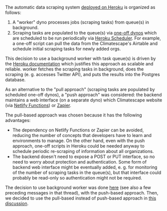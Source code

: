 The automatic data scraping system [deployed on Heroku](1-use-heroku.md) is organized as follows:

 1. A "worker" dyno processes jobs (scraping tasks) from queue(s) in background.
 2. Scraping tasks are populated to the queue(s) via [one-off dynos](
 https://devcenter.heroku.com/articles/one-off-dynos) which are scheduled to be run periodically via [Heroku
 Scheduler](https://devcenter.heroku.com/articles/scheduler). For example, a one-off script can pull the data from the
 Climatescape's Airtable and schedule initial scraping tasks for newly added orgs.

This decision to use a background worker with task queue(s) is driven by the [Heroku
documentation](https://devcenter.heroku.com/articles/background-jobs-queueing) which justifies this approach as scalable
and reliable. worker fetches the scraping tasks in background, does the scraping (e. g. accesses Twitter API), and puts
the results into the Postgres database.

As an alternative to the "pull approach" (scraping tasks are populated by scheduled one-off dynos), a "push approach"
was considered: the backend maintains a web interface (on a separate dyno) which Climatescape website (via [Netlify
Functions](https://docs.netlify.com/functions/overview)) or [Zapier](https://zapier.com/home).

The pull-based approach was chosen because it has the following advantages:
 - The dependency on Netlify Functions or Zapier can be avoided, reducing the number of concepts that developers have to
 learn and environments to manage. On the other hand, even with the push approach, one-off scripts in Heroku could be
 needed anyway to schedule periodic re-scraping of information about all organizations.
 - The backend doesn't need to expose a POST or PUT interface, so no need to worry about protection and authentication.
 Some form of backend web interface might be eventually added, e. g. for monitoring of the number of scraping tasks in
 the queue(s), but that interface could probably be read-only so authentication might not be required.

The decision to use background worker was done [here](
https://github.com/climatescape/climatescape.org/issues/40#issuecomment-584658556) (see also a few preceding messages in
that thread), with the push-based approach. Then, we decided to use the pull-based instead of push-based approach in
[this discussion](https://github.com/climatescape/climatescape.org/pull/87#discussion_r383368702).
